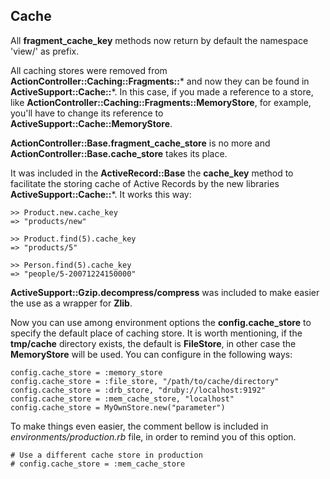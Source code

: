 ## Cache

All **fragment\_cache\_key** methods now return by default the namespace 'view/' as prefix.

All caching stores were removed from **ActionController::Caching::Fragments::*** and now they can be found in **ActiveSupport::Cache::***. In this case, if you made a reference to a store, like **ActionController::Caching::Fragments::MemoryStore**, for example, you'll have to change its reference to **ActiveSupport::Cache::MemoryStore**.

**ActionController::Base.fragment\_cache\_store** is no more and **ActionController::Base.cache\_store** takes its place.

It was included in the **ActiveRecord::Base** the **cache\_key** method to facilitate the storing cache of Active Records by the new libraries **ActiveSupport::Cache::***. It works this way:

	>> Product.new.cache_key
	=> "products/new"

	>> Product.find(5).cache_key
	=> "products/5"

	>> Person.find(5).cache_key
	=> "people/5-20071224150000"

**ActiveSupport::Gzip.decompress/compress**  was included to make easier the use as a wrapper for **Zlib**.

Now you can use among environment options the **config.cache\_store** to specify the default place of caching store. It is worth mentioning, if the **tmp/cache** directory exists, the default is **FileStore**, in other case the **MemoryStore** will be used. You can configure in the following ways:

	config.cache_store = :memory_store
	config.cache_store = :file_store, "/path/to/cache/directory"
	config.cache_store = :drb_store, "druby://localhost:9192"
	config.cache_store = :mem_cache_store, "localhost"
	config.cache_store = MyOwnStore.new("parameter")

To make things even easier, the comment bellow is included in *environments/production.rb* file, in order to remind you of this option.

	# Use a different cache store in production
	# config.cache_store = :mem_cache_store
